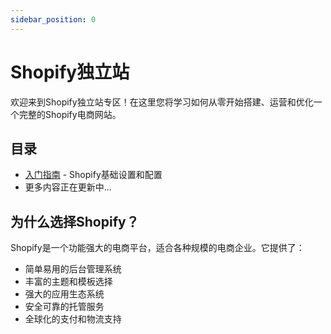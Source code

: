 ```yaml
---
sidebar_position: 0
---
```


# Shopify独立站

欢迎来到Shopify独立站专区！在这里您将学习如何从零开始搭建、运营和优化一个完整的Shopify电商网站。

## 目录

- [入门指南](./Landing-Page.md) - Shopify基础设置和配置
- 更多内容正在更新中...

## 为什么选择Shopify？

Shopify是一个功能强大的电商平台，适合各种规模的电商企业。它提供了：

- 简单易用的后台管理系统
- 丰富的主题和模板选择
- 强大的应用生态系统
- 安全可靠的托管服务
- 全球化的支付和物流支持